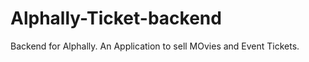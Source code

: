<!-- [![CircleCI](https://circleci.com/gh/web-raiders/Tracypal-backend/tree/develop.svg?style=svg&circle-token=eb2136ed4ddbce87b9ceb2fd9894827589a7f2f9)](https://circleci.com/gh/pseudogarden/Tracypal-backend/tree/develop)
[![Coverage Status](https://coveralls.io/repos/github/web-raiders/Tracypal-backend/badge.svg?branch=develop)](https://coveralls.io/github/web-raiders/Tracypal-backend?branch=develop) -->

# Alphally-Ticket-backend
Backend for Alphally. An Application to sell MOvies and Event Tickets.
